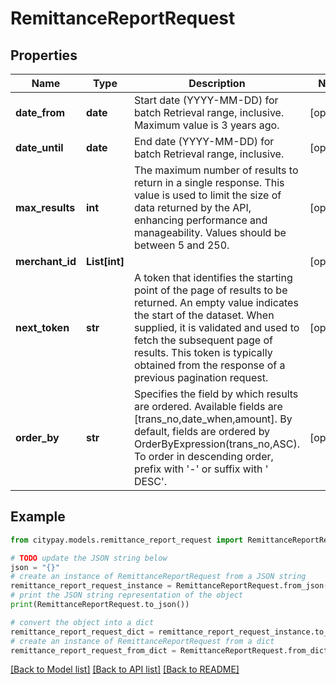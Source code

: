 # RemittanceReportRequest


## Properties

Name | Type | Description | Notes
------------ | ------------- | ------------- | -------------
**date_from** | **date** | Start date (YYYY-MM-DD) for batch Retrieval range, inclusive. Maximum value is 3 years ago. | [optional] 
**date_until** | **date** | End date (YYYY-MM-DD) for batch Retrieval range, inclusive. | [optional] 
**max_results** | **int** | The maximum number of results to return in a single response. This value is used to limit the size of data returned by the API, enhancing performance and manageability. Values should be between 5 and 250. | [optional] 
**merchant_id** | **List[int]** |  | [optional] 
**next_token** | **str** | A token that identifies the starting point of the page of results to be returned. An empty value indicates the start of the dataset. When supplied, it is validated and used to fetch the subsequent page of results. This token is typically obtained from the response of a previous pagination request. | [optional] 
**order_by** | **str** | Specifies the field by which results are ordered. Available fields are [trans_no,date_when,amount]. By default, fields are ordered by OrderByExpression(trans_no,ASC). To order in descending order, prefix with &#39;-&#39; or suffix with &#39; DESC&#39;. | [optional] 

## Example

```python
from citypay.models.remittance_report_request import RemittanceReportRequest

# TODO update the JSON string below
json = "{}"
# create an instance of RemittanceReportRequest from a JSON string
remittance_report_request_instance = RemittanceReportRequest.from_json(json)
# print the JSON string representation of the object
print(RemittanceReportRequest.to_json())

# convert the object into a dict
remittance_report_request_dict = remittance_report_request_instance.to_dict()
# create an instance of RemittanceReportRequest from a dict
remittance_report_request_from_dict = RemittanceReportRequest.from_dict(remittance_report_request_dict)
```
[[Back to Model list]](../README.md#documentation-for-models) [[Back to API list]](../README.md#documentation-for-api-endpoints) [[Back to README]](../README.md)


